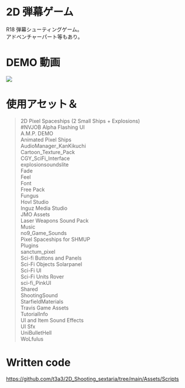 # 2D 弾幕ゲーム

R18 弾幕シューティングゲーム。  
アドベンチャーパート等もあり。

# DEMO 動画

[![](https://img.youtube.com/vi/MZ74W_5hPFA/0.jpg)](https://www.youtube.com/watch?v=MZ74W_5hPFA)

# 使用アセット＆

> 2D Pixel Spaceships (2 Small Ships + Explosions)  
> #NVJOB Alpha Flashing UI  
> A.M.P. DEMO  
> Animated Pixel Ships  
> AudioManager_KanKikuchi  
> Cartoon_Texture_Pack  
> CGY_SciFi_Interface  
> explosionsoundslite  
> Fade  
> Feel  
> Font  
> Free Pack  
> Fungus  
> Hovl Studio  
> Inguz Media Studio  
> JMO Assets  
> Laser Weapons Sound Pack  
> Music  
> no9_Game_Sounds  
> Pixel Spaceships for SHMUP  
> Plugins  
> sanctum_pixel  
> Sci-fi Buttons and Panels  
> Sci-Fi Objects Solarpanel  
> Sci-Fi UI  
> Sci-Fi Units Rover  
> sci-fi_PinkUI  
> Shared  
> ShootingSound  
> StarfieldMaterials  
> Travis Game Assets  
> TutorialInfo  
> UI and Item Sound Effects  
> UI Sfx  
> UniBulletHell  
> WoLfulus

# Written code

https://github.com/t3a3/2D_Shooting_sextaria/tree/main/Assets/Scripts
